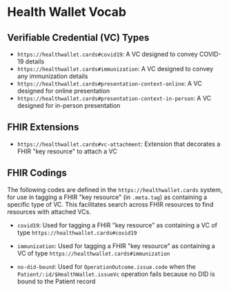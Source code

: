 # Health Wallet Vocab

## Verifiable Credential (VC) Types

* `https://healthwallet.cards#covid19`: A VC designed to convey COVID-19 details
* `https://healthwallet.cards#immunization`: A VC designed to convey any immunization details
* `https://healthwallet.cards#presentation-context-online`: A VC designed for online presentation
* `https://healthwallet.cards#presentation-context-in-person`: A VC designed for in-person presentation

## FHIR Extensions

 * `https://healthwallet.cards#vc-attachment`: Extension that decorates a FHIR "key resource" to attach a VC

## FHIR Codings

The following codes are defined in the `https://healthwallet.cards` system, for use in tagging a FHIR "key resource" (in `.meta.tag`) as containing a specific type of VC. This facilitates search across FHIR resources to find resources with attached VCs.


* `covid19`: Used for tagging a FHIR "key resource" as containing a VC of type `https://healthwallet.cards#covid19`

* `immunization`: Used for tagging a FHIR "key resource" as containing a VC of type `https://healthwallet.cards#immunization`

* `no-did-bound`: Used for `OperationOutcome.issue.code` when the `Patient/:id/$HealthWallet.issueVc` operation fails because no DID is bound to the Patient record